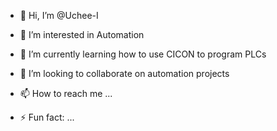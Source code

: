 - 👋 Hi, I’m @Uchee-I
- 👀 I’m interested in Automation
- 🌱 I’m currently learning how to use CICON to program PLCs
- 💞️ I’m looking to collaborate on automation projects
- 📫 How to reach me ...

- ⚡ Fun fact: ...

<!---
Uchee-I/Uchee-I is a ✨ special ✨ repository because its `README.md` (this file) appears on your GitHub profile.
You can click the Preview link to take a look at your changes.
--->

